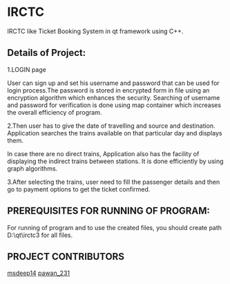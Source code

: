 # IRCTC
IRCTC like Ticket Booking System in qt framework using C++.

## Details of Project:

1.LOGIN page

User can sign up and set his username and password that can be used for login process.The password is stored in encrypted form in file using an encryption algorithm which enhances the security.
Searching of username and password for verification is done using map container which increases the overall efficiency of program.

2.Then user has to give the date of travelling and source and destination.
Application searches the trains available on that particular day and displays them.

In case there are no direct trains, Application also has the facility of displaying the indirect trains between stations. It is done efficiently by using graph algorithms.

3.After selecting the trains, user need to fill the passenger details and then go to payment options to get the ticket confirmed.

## PREREQUISITES FOR RUNNING OF PROGRAM:

For running of program and to use the created files, you should create path D:\qt\irctc3 for all files.

## PROJECT CONTRIBUTORS

[msdeep14](https://github.com/msdeep14)
[pawan_231](https://github.com/pawan_231)

